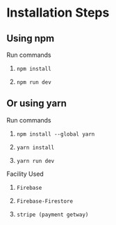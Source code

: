 # Installation Steps



## Using npm

Run commands

1) ```npm install```


2) ```npm run dev```


## Or using yarn

Run commands 

1) ```npm install --global yarn```

2) ```yarn install```

3) ```yarn run dev```


Facility Used

1) ```Firebase```

2) ```Firebase-Firestore```

3) ```stripe (payment getway)```



